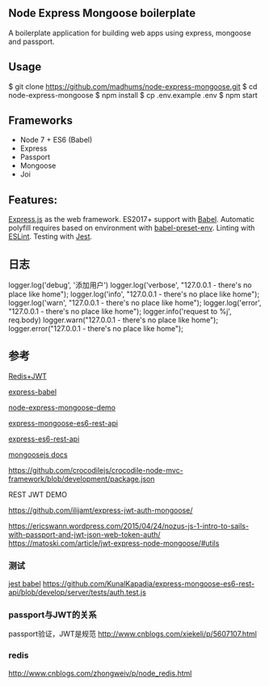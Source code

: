 

## Node Express Mongoose boilerplate
A boilerplate application for building web apps using express, mongoose and passport.


## Usage
$ git clone https://github.com/madhums/node-express-mongoose.git
$ cd node-express-mongoose
$ npm install
$ cp .env.example .env
$ npm start

## Frameworks

+ Node 7 + ES6 (Babel)
+ Express
+ Passport
+ Mongoose
+ Joi

## Features:

[Express.js](https://expressjs.com.cn) as the web framework.
ES2017+ support with [Babel](https://babeljs.io/).
Automatic polyfill requires based on environment with [babel-preset-env](https://github.com/babel/babel-preset-env).
Linting with [ESLint](http://eslint.org/).
Testing with [Jest](https://facebook.github.io/jest/).

## 日志
logger.log('debug', '添加用户')
logger.log('verbose', "127.0.0.1 - there's no place like home");
logger.log('info', "127.0.0.1 - there's no place like home");
logger.log('warn', "127.0.0.1 - there's no place like home");
logger.log('error', "127.0.0.1 - there's no place like home");
logger.info('request to %j', req.body)
logger.warn("127.0.0.1 - there's no place like home");
logger.error("127.0.0.1 - there's no place like home");

## 参考
[Redis+JWT](https://github.com/kdelemme/blogjs/tree/master/api/config)

[express-babel](https://github.com/vmasto/express-babel)

[node-express-mongoose-demo](https://github.com/madhums/node-express-mongoose-demo)

[express-mongoose-es6-rest-api](https://github.com/KunalKapadia/express-mongoose-es6-rest-api)

[express-es6-rest-api](https://github.com/developit/express-es6-rest-api)

[mongoosejs docs](http://mongoosejs.com/docs/queries.html)

https://github.com/crocodilejs/crocodile-node-mvc-framework/blob/development/package.json

REST JWT DEMO

https://github.com/ilijamt/express-jwt-auth-mongoose/

https://ericswann.wordpress.com/2015/04/24/nozus-js-1-intro-to-sails-with-passport-and-jwt-json-web-token-auth/
https://matoski.com/article/jwt-express-node-mongoose/#utils

### 测试
[jest babel](https://github.com/vmasto/express-babel)
https://github.com/KunalKapadia/express-mongoose-es6-rest-api/blob/develop/server/tests/auth.test.js

### passport与JWT的关系
passport验证，JWT是规范
http://www.cnblogs.com/xiekeli/p/5607107.html

### redis
http://www.cnblogs.com/zhongweiv/p/node_redis.html
